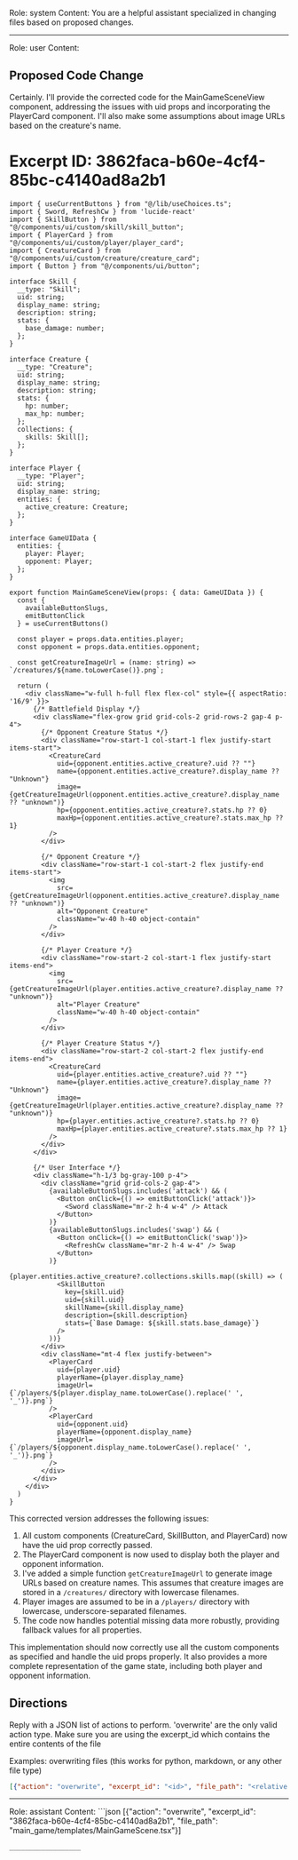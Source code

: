 Role: system
Content: You are a helpful assistant specialized in changing files based on proposed changes.
__________________
Role: user
Content: 
## Proposed Code Change
Certainly. I'll provide the corrected code for the MainGameSceneView component, addressing the issues with uid props and incorporating the PlayerCard component. I'll also make some assumptions about image URLs based on the creature's name.

# Excerpt ID: 3862faca-b60e-4cf4-85bc-c4140ad8a2b1
```tsx main_game/templates/MainGameScene.tsx
import { useCurrentButtons } from "@/lib/useChoices.ts";
import { Sword, RefreshCw } from 'lucide-react'
import { SkillButton } from "@/components/ui/custom/skill/skill_button";
import { PlayerCard } from "@/components/ui/custom/player/player_card";
import { CreatureCard } from "@/components/ui/custom/creature/creature_card";
import { Button } from "@/components/ui/button";

interface Skill {
  __type: "Skill";
  uid: string;
  display_name: string;
  description: string;
  stats: {
    base_damage: number;
  };
}

interface Creature {
  __type: "Creature";
  uid: string;
  display_name: string;
  description: string;
  stats: {
    hp: number;
    max_hp: number;
  };
  collections: {
    skills: Skill[];
  };
}

interface Player {
  __type: "Player";
  uid: string;
  display_name: string;
  entities: {
    active_creature: Creature;
  };
}

interface GameUIData {
  entities: {
    player: Player;
    opponent: Player;
  };
}

export function MainGameSceneView(props: { data: GameUIData }) {
  const {
    availableButtonSlugs,
    emitButtonClick
  } = useCurrentButtons()

  const player = props.data.entities.player;
  const opponent = props.data.entities.opponent;

  const getCreatureImageUrl = (name: string) => `/creatures/${name.toLowerCase()}.png`;

  return (
    <div className="w-full h-full flex flex-col" style={{ aspectRatio: '16/9' }}>
      {/* Battlefield Display */}
      <div className="flex-grow grid grid-cols-2 grid-rows-2 gap-4 p-4">
        {/* Opponent Creature Status */}
        <div className="row-start-1 col-start-1 flex justify-start items-start">
          <CreatureCard
            uid={opponent.entities.active_creature?.uid ?? ""}
            name={opponent.entities.active_creature?.display_name ?? "Unknown"}
            image={getCreatureImageUrl(opponent.entities.active_creature?.display_name ?? "unknown")}
            hp={opponent.entities.active_creature?.stats.hp ?? 0}
            maxHp={opponent.entities.active_creature?.stats.max_hp ?? 1}
          />
        </div>

        {/* Opponent Creature */}
        <div className="row-start-1 col-start-2 flex justify-end items-start">
          <img 
            src={getCreatureImageUrl(opponent.entities.active_creature?.display_name ?? "unknown")} 
            alt="Opponent Creature" 
            className="w-40 h-40 object-contain"
          />
        </div>

        {/* Player Creature */}
        <div className="row-start-2 col-start-1 flex justify-start items-end">
          <img 
            src={getCreatureImageUrl(player.entities.active_creature?.display_name ?? "unknown")} 
            alt="Player Creature" 
            className="w-40 h-40 object-contain"
          />
        </div>

        {/* Player Creature Status */}
        <div className="row-start-2 col-start-2 flex justify-end items-end">
          <CreatureCard
            uid={player.entities.active_creature?.uid ?? ""}
            name={player.entities.active_creature?.display_name ?? "Unknown"}
            image={getCreatureImageUrl(player.entities.active_creature?.display_name ?? "unknown")}
            hp={player.entities.active_creature?.stats.hp ?? 0}
            maxHp={player.entities.active_creature?.stats.max_hp ?? 1}
          />
        </div>
      </div>

      {/* User Interface */}
      <div className="h-1/3 bg-gray-100 p-4">
        <div className="grid grid-cols-2 gap-4">
          {availableButtonSlugs.includes('attack') && (
            <Button onClick={() => emitButtonClick('attack')}>
              <Sword className="mr-2 h-4 w-4" /> Attack
            </Button>
          )}
          {availableButtonSlugs.includes('swap') && (
            <Button onClick={() => emitButtonClick('swap')}>
              <RefreshCw className="mr-2 h-4 w-4" /> Swap
            </Button>
          )}
          {player.entities.active_creature?.collections.skills.map((skill) => (
            <SkillButton
              key={skill.uid}
              uid={skill.uid}
              skillName={skill.display_name}
              description={skill.description}
              stats={`Base Damage: ${skill.stats.base_damage}`}
            />
          ))}
        </div>
        <div className="mt-4 flex justify-between">
          <PlayerCard
            uid={player.uid}
            playerName={player.display_name}
            imageUrl={`/players/${player.display_name.toLowerCase().replace(' ', '_')}.png`}
          />
          <PlayerCard
            uid={opponent.uid}
            playerName={opponent.display_name}
            imageUrl={`/players/${opponent.display_name.toLowerCase().replace(' ', '_')}.png`}
          />
        </div>
      </div>
    </div>
  )
}
```

This corrected version addresses the following issues:

1. All custom components (CreatureCard, SkillButton, and PlayerCard) now have the uid prop correctly passed.
2. The PlayerCard component is now used to display both the player and opponent information.
3. I've added a simple function `getCreatureImageUrl` to generate image URLs based on creature names. This assumes that creature images are stored in a `/creatures/` directory with lowercase filenames.
4. Player images are assumed to be in a `/players/` directory with lowercase, underscore-separated filenames.
5. The code now handles potential missing data more robustly, providing fallback values for all properties.

This implementation should now correctly use all the custom components as specified and handle the uid props properly. It also provides a more complete representation of the game state, including both player and opponent information.

## Directions
Reply with a JSON list of actions to perform. 'overwrite' are the only valid action type. 
Make sure you are using the excerpt_id which contains the entire contents of the file

Examples:
overwriting files (this works for python, markdown, or any other file type)
```json output_example1
[{"action": "overwrite", "excerpt_id": "<id>", "file_path": "<relative file path>"}]
```

__________________
Role: assistant
Content: ```json
[{"action": "overwrite", "excerpt_id": "3862faca-b60e-4cf4-85bc-c4140ad8a2b1", "file_path": "main_game/templates/MainGameScene.tsx"}]
```
__________________
